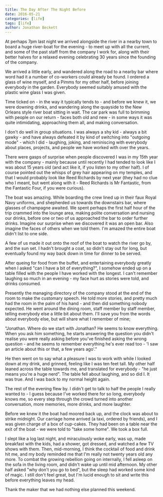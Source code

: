 ```yaml
---
title: The Day After The Night Before
date: 2016-05-21
categories: [life]
tags: [life]
author: Jonathan Beckett
---
```


At perhaps 7pm last night we arrived alongside the river in a nearby town to board a huge river-boat for the evening - to meet up with all the current, and some of the past staff from the company I work for, along with their better halves for a relaxed evening celebrating 30 years since the founding of the company.

We arrived a little early, and wandered along the road to a nearby bar where word had it a number of co-workers could already be found. I ordered a glass of wine myself, and a Pimms for my other half, before joining everybody in the garden. Everybody seemed suitably amused with the plastic wine glass I was given.

Time ticked on - in the way it typically tends to - and before we knew it, we were downing drinks, and wandering along the quayside to the New Orleans style river boat sitting in wait. The car park was full to brimming with people on our return - faces both old and new - in some ways it was quite intimidating, approaching them all, and making conversation.

I don't do well in group situations. I was always a shy kid - always a bit gawky - and have always defeated it by kind of switching into "outgoing mode" - which I did - laughing, joking, and reminiscing with everybody about places, projects, and people we have worked with over the years.

There were gasps of surprise when people discovered I was in my 15th year with the company - mainly because until recently I had tended to look like I was about 15 years old (and act like it, if you listen to my other half). I of course pointed out the whisps of grey hair appearing on my temples, and that I would probably look like Reed Richards by next year (they had no clue who I meant, but went along with it - Reed Richards is Mr Fantastic, from the Fantastic Four, if you were curious).

The boat was amazing. While boarding the crew lined up in their faux Royal Navy uniforms, and shepherded us towards the downstairs bar, where glasses of champagne awaited. We spent perhaps the first half hour of the trip crammed into the lounge area, making polite conversation and nursing our drinks, before one or two of us approached the bar to order further drinks. Imagine our surprise when we discovered it was an open bar. Also imagine the faces of others when we told them. I'm amazed the entire boat didn't list to one side.

A few of us made it out onto the roof of the boat to watch the river go by, and the sun set. I hadn't brought a coat, so didn't stay out for long, but eventually found my way back down in time for dinner to be served.

After queing for food from the buffet, and entertaining everybody greatly when I asked "can I have a bit of everything?", I somehow ended up on a table filled with the people I have worked with the longest. I can't remember laughing so much in an evening - my face hurt as stories were told, and drinks consumed.

Presently the managing directory of the company stood at the end of the room to make the customary speech. He told more stories, and pretty much had the room in the palm of his hand - and then did something nobody expected. He went around the dining room, staff member by staff member, telling everybody else a little bit about them. I'll save you from the words about everybody else, but will share what I remember of mine;

"Jonathan. Where do we start with Jonathan? He seems to know everything. When you ask him something, he starts answering the question you didn't realise you were really asking before you've finished asking the wrong question - and he seems to remember everything he's ever read too - 'I saw an article about this or that, a few years ago'."

He then went on to say what a pleasure I was to work with while I looked down at my drink, and grinned, feeling like I was ten feet tall. My other half leaned across the table towards me, and translated for everybody - "he just means you're a huge nerd". The table fell about laughing, and so did I. It was true. And I was back to my normal height again.

The rest of the evening flew by. I didn't get to talk to half the people I really wanted to - I guess because I've worked there for so long, everybody knows me, so every step through the crowd turned into another conversation, more memories, more drinks, and more laughter.

Before we knew it the boat had moored back up, and the clock was about to strike midnight. Our carriage home arrived (a taxi, ordered by friends), and I was given charge of a box of cup-cakes. They had been on a table near the exit of the boat - we were told to "take some home". We took a box full.

I slept like a log last night, and miraculously woke early, was up, made breakfast with the kids, had a shower, got dressed, and watched a few TV shows with them. Then, mid-morning, I think the cocktail of food and drink hit me, and my body reminded me that I'm really not twenty years old any more. To combat the growing rebellion going on internally, I fell asleep on the sofa in the living room, and didn't wake up until mid afternoon. My other half asked "why don't you go to bed", but the sleep had worked some kind of magic. I still don't feel great, but I'm lucid enough to sit and write this before everything leaves my head.

Thank the maker that we had nothing else planned this weekend.